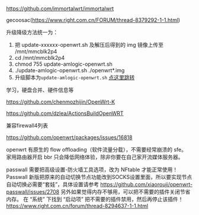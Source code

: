 https://github.com/immortalwrt/immortalwrt

gecoosac(https://www.right.com.cn/FORUM/thread-8379292-1-1.html)

升级降级方法统一为：
1. 把 update-xxxxxx-openwrt.sh 及解压后得到的 img 镜像上传至 /mnt/mmcblk2p4
2. cd /mnt/mmcblk2p4
3. chmod 755 update-amlogic-openwrt.sh
4. ./update-amlogic-openwrt.sh ./openwrt*.img
5. 升级脚本为`update-amlogic-openwrt.sh` [点这里跳转](https://github.com/HoldOnBro/Actions-OpenWrt/releases/tag/ARMv8)


学习，硬盘合并、硬件信息等

https://github.com/chenmozhijin/OpenWrt-K

https://github.com/dzlea/ActionsBuildOpenWRT

兼容firewall4列表

https://github.com/openwrt/packages/issues/16818


openwrt 有原生的 flow offloading（软件流量分载），不需要经常崩溃的 sfe。
家用路由器开启 bbr 只会降低网络体验，除非你要在自己家开流媒体服务器。

passwall 需要把高级设置-防火墙工具选项，改为 NFtable 才能正常使用！
Passwall 新版把原来的自动切换节点功能改到SOCKS设置里面，所以要实现节点自动切换必需要“套娃”，具体设置请参考 https://github.com/xiaorouji/openwrt-passwall/issues/2708
另外如果觉得内存不够用，可以把不需要的插件关闭节省内存。
在 “系统” 下找到 “启动项” 把不需要的插件禁用，然后再停止该插件！
https://www.right.com.cn/forum/thread-8294637-1-1.html
